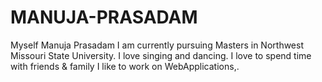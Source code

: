 # MANUJA-PRASADAM

Myself Manuja Prasadam
I am currently pursuing Masters in Northwest Missouri State University.
I love singing and dancing.
I love to spend time with friends & family
I like to work on WebApplications,.
